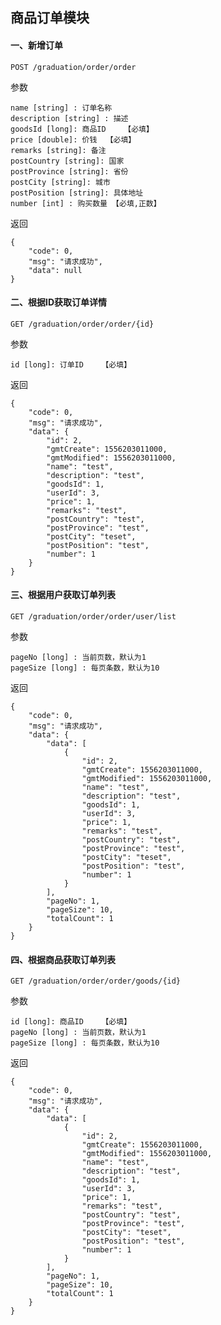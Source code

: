 ## 商品订单模块

#### 一、新增订单

    POST /graduation/order/order
    
参数

    name [string] : 订单名称
    description [string] : 描述
    goodsId [long]: 商品ID    【必填】
    price [double]: 价钱  【必填】
    remarks [string]: 备注
    postCountry [string]: 国家
    postProvince [string]: 省份
    postCity [string]: 城市
    postPosition [string]: 具体地址
    number [int] : 购买数量 【必填,正数】
    
返回

    {
        "code": 0,
        "msg": "请求成功",
        "data": null
    }
    
#### 二、根据ID获取订单详情

    GET /graduation/order/order/{id}
    
参数

    id [long]: 订单ID    【必填】
    
返回

    {
        "code": 0,
        "msg": "请求成功",
        "data": {
            "id": 2,
            "gmtCreate": 1556203011000,
            "gmtModified": 1556203011000,
            "name": "test",
            "description": "test",
            "goodsId": 1,
            "userId": 3,
            "price": 1,
            "remarks": "test",
            "postCountry": "test",
            "postProvince": "test",
            "postCity": "teset",
            "postPosition": "test",
            "number": 1
        }
    }
  
#### 三、根据用户获取订单列表

    GET /graduation/order/order/user/list
    
参数

    pageNo [long] : 当前页数，默认为1
    pageSize [long] : 每页条数，默认为10
        
返回  

    {
        "code": 0,
        "msg": "请求成功",
        "data": {
            "data": [
                {
                    "id": 2,
                    "gmtCreate": 1556203011000,
                    "gmtModified": 1556203011000,
                    "name": "test",
                    "description": "test",
                    "goodsId": 1,
                    "userId": 3,
                    "price": 1,
                    "remarks": "test",
                    "postCountry": "test",
                    "postProvince": "test",
                    "postCity": "teset",
                    "postPosition": "test",
                    "number": 1
                }
            ],
            "pageNo": 1,
            "pageSize": 10,
            "totalCount": 1
        }
    }
    
#### 四、根据商品获取订单列表

    GET /graduation/order/order/goods/{id}
    
参数

    id [long]: 商品ID    【必填】
    pageNo [long] : 当前页数，默认为1
    pageSize [long] : 每页条数，默认为10
        
返回

    {
        "code": 0,
        "msg": "请求成功",
        "data": {
            "data": [
                {
                    "id": 2,
                    "gmtCreate": 1556203011000,
                    "gmtModified": 1556203011000,
                    "name": "test",
                    "description": "test",
                    "goodsId": 1,
                    "userId": 3,
                    "price": 1,
                    "remarks": "test",
                    "postCountry": "test",
                    "postProvince": "test",
                    "postCity": "teset",
                    "postPosition": "test",
                    "number": 1
                }
            ],
            "pageNo": 1,
            "pageSize": 10,
            "totalCount": 1
        }
    }

